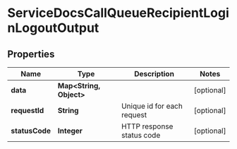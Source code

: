 

# ServiceDocsCallQueueRecipientLoginLogoutOutput


## Properties

| Name | Type | Description | Notes |
|------------ | ------------- | ------------- | -------------|
|**data** | **Map&lt;String, Object&gt;** |  |  [optional] |
|**requestId** | **String** | Unique id for each request |  [optional] |
|**statusCode** | **Integer** | HTTP response status code |  [optional] |



